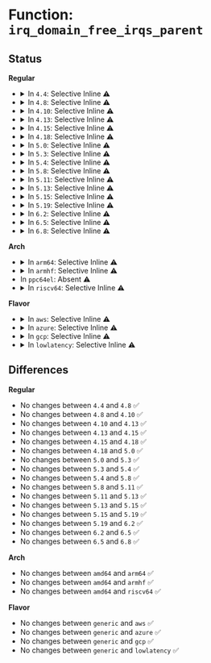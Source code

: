 # Function: <code>irq_domain_free_irqs_parent</code>

## Status
<b>Regular</b>
<ul>
<li>
<details>
<summary>In <code>4.4</code>: Selective Inline ⚠️</summary>

```c
void irq_domain_free_irqs_parent(struct irq_domain *domain, unsigned int irq_base, unsigned int nr_irqs);
```

**Collision:** Unique Global

**Inline:** Selective

**Transformation:** False

**Instances:**

```
In kernel/irq/irqdomain.c (ffffffff810e1095)
Location: kernel/irq/irqdomain.c:1281
Inline: True
Inline callers:
  - kernel/irq/irqdomain.c:irq_domain_free_irqs_common
```
**Symbols:**

```
ffffffff810e1820-ffffffff810e1840: irq_domain_free_irqs_parent (STB_GLOBAL)
```
</details>
</li>
<li>
<details>
<summary>In <code>4.8</code>: Selective Inline ⚠️</summary>

```c
void irq_domain_free_irqs_parent(struct irq_domain *domain, unsigned int irq_base, unsigned int nr_irqs);
```

**Collision:** Unique Global

**Inline:** Selective

**Transformation:** False

**Instances:**

```
In kernel/irq/irqdomain.c (ffffffff810e634b)
Location: kernel/irq/irqdomain.c:1338
Inline: True
Inline callers:
  - kernel/irq/irqdomain.c:irq_domain_free_irqs_common
```
**Symbols:**

```
ffffffff810e6680-ffffffff810e66a0: irq_domain_free_irqs_parent (STB_GLOBAL)
```
</details>
</li>
<li>
<details>
<summary>In <code>4.10</code>: Selective Inline ⚠️</summary>

```c
void irq_domain_free_irqs_parent(struct irq_domain *domain, unsigned int irq_base, unsigned int nr_irqs);
```

**Collision:** Unique Global

**Inline:** Selective

**Transformation:** False

**Instances:**

```
In kernel/irq/irqdomain.c (ffffffff810ecd3b)
Location: kernel/irq/irqdomain.c:1364
Inline: True
Inline callers:
  - kernel/irq/irqdomain.c:irq_domain_free_irqs_common
```
**Symbols:**

```
ffffffff810ed070-ffffffff810ed090: irq_domain_free_irqs_parent (STB_GLOBAL)
```
</details>
</li>
<li>
<details>
<summary>In <code>4.13</code>: Selective Inline ⚠️</summary>

```c
void irq_domain_free_irqs_parent(struct irq_domain *domain, unsigned int irq_base, unsigned int nr_irqs);
```

**Collision:** Unique Global

**Inline:** Selective

**Transformation:** False

**Instances:**

```
In kernel/irq/irqdomain.c (ffffffff810ec13b)
Location: kernel/irq/irqdomain.c:1504
Inline: True
Inline callers:
  - kernel/irq/irqdomain.c:irq_domain_free_irqs_common
```
**Symbols:**

```
ffffffff810ebc50-ffffffff810ebc6d: irq_domain_free_irqs_parent (STB_GLOBAL)
```
</details>
</li>
<li>
<details>
<summary>In <code>4.15</code>: Selective Inline ⚠️</summary>

```c
void irq_domain_free_irqs_parent(struct irq_domain *domain, unsigned int irq_base, unsigned int nr_irqs);
```

**Collision:** Unique Global

**Inline:** Selective

**Transformation:** False

**Instances:**

```
In kernel/irq/irqdomain.c (ffffffff810f461b)
Location: kernel/irq/irqdomain.c:1674
Inline: True
Inline callers:
  - kernel/irq/irqdomain.c:irq_domain_free_irqs_common
```
**Symbols:**

```
ffffffff810f41c0-ffffffff810f41e8: irq_domain_free_irqs_parent (STB_GLOBAL)
```
</details>
</li>
<li>
<details>
<summary>In <code>4.18</code>: Selective Inline ⚠️</summary>

```c
void irq_domain_free_irqs_parent(struct irq_domain *domain, unsigned int irq_base, unsigned int nr_irqs);
```

**Collision:** Unique Global

**Inline:** Selective

**Transformation:** False

**Instances:**

```
In kernel/irq/irqdomain.c (ffffffff810fca2b)
Location: kernel/irq/irqdomain.c:1558
Inline: True
Inline callers:
  - kernel/irq/irqdomain.c:irq_domain_free_irqs_common
```
**Symbols:**

```
ffffffff810fc640-ffffffff810fc667: irq_domain_free_irqs_parent (STB_GLOBAL)
```
</details>
</li>
<li>
<details>
<summary>In <code>5.0</code>: Selective Inline ⚠️</summary>

```c
void irq_domain_free_irqs_parent(struct irq_domain *domain, unsigned int irq_base, unsigned int nr_irqs);
```

**Collision:** Unique Global

**Inline:** Selective

**Transformation:** False

**Instances:**

```
In kernel/irq/irqdomain.c (ffffffff811082db)
Location: kernel/irq/irqdomain.c:1558
Inline: True
Inline callers:
  - kernel/irq/irqdomain.c:irq_domain_free_irqs_common
```
**Symbols:**

```
ffffffff81107e10-ffffffff81107e37: irq_domain_free_irqs_parent (STB_GLOBAL)
```
</details>
</li>
<li>
<details>
<summary>In <code>5.3</code>: Selective Inline ⚠️</summary>

```c
void irq_domain_free_irqs_parent(struct irq_domain *domain, unsigned int irq_base, unsigned int nr_irqs);
```

**Collision:** Unique Global

**Inline:** Selective

**Transformation:** False

**Instances:**

```
In kernel/irq/irqdomain.c (ffffffff811118f4)
Location: kernel/irq/irqdomain.c:1595
Inline: True
Inline callers:
  - kernel/irq/irqdomain.c:irq_domain_free_irqs_common
```
**Symbols:**

```
ffffffff81111340-ffffffff81111367: irq_domain_free_irqs_parent (STB_GLOBAL)
```
</details>
</li>
<li>
<details>
<summary>In <code>5.4</code>: Selective Inline ⚠️</summary>

```c
void irq_domain_free_irqs_parent(struct irq_domain *domain, unsigned int irq_base, unsigned int nr_irqs);
```

**Collision:** Unique Global

**Inline:** Selective

**Transformation:** False

**Instances:**

```
In kernel/irq/irqdomain.c (ffffffff8111db64)
Location: kernel/irq/irqdomain.c:1598
Inline: True
Inline callers:
  - kernel/irq/irqdomain.c:irq_domain_free_irqs_common
```
**Symbols:**

```
ffffffff8111d5a0-ffffffff8111d5c7: irq_domain_free_irqs_parent (STB_GLOBAL)
```
</details>
</li>
<li>
<details>
<summary>In <code>5.8</code>: Selective Inline ⚠️</summary>

```c
void irq_domain_free_irqs_parent(struct irq_domain *domain, unsigned int irq_base, unsigned int nr_irqs);
```

**Collision:** Unique Global

**Inline:** Selective

**Transformation:** False

**Instances:**

```
In kernel/irq/irqdomain.c (ffffffff8112a794)
Location: kernel/irq/irqdomain.c:1600
Inline: True
Inline callers:
  - kernel/irq/irqdomain.c:irq_domain_free_irqs_common
```
**Symbols:**

```
ffffffff811298a0-ffffffff811298c7: irq_domain_free_irqs_parent (STB_GLOBAL)
```
</details>
</li>
<li>
<details>
<summary>In <code>5.11</code>: Selective Inline ⚠️</summary>

```c
void irq_domain_free_irqs_parent(struct irq_domain *domain, unsigned int irq_base, unsigned int nr_irqs);
```

**Collision:** Unique Global

**Inline:** Selective

**Transformation:** False

**Instances:**

```
In kernel/irq/irqdomain.c (ffffffff81126344)
Location: kernel/irq/irqdomain.c:1722
Inline: True
Inline callers:
  - kernel/irq/irqdomain.c:irq_domain_free_irqs_common
```
**Symbols:**

```
ffffffff811262c0-ffffffff811262da: irq_domain_free_irqs_parent (STB_GLOBAL)
```
</details>
</li>
<li>
<details>
<summary>In <code>5.13</code>: Selective Inline ⚠️</summary>

```c
void irq_domain_free_irqs_parent(struct irq_domain *domain, unsigned int irq_base, unsigned int nr_irqs);
```

**Collision:** Unique Global

**Inline:** Selective

**Transformation:** False

**Instances:**

```
In kernel/irq/irqdomain.c (ffffffff81126364)
Location: kernel/irq/irqdomain.c:1685
Inline: True
Inline callers:
  - kernel/irq/irqdomain.c:irq_domain_free_irqs_common
```
**Symbols:**

```
ffffffff811262e0-ffffffff811262fa: irq_domain_free_irqs_parent (STB_GLOBAL)
```
</details>
</li>
<li>
<details>
<summary>In <code>5.15</code>: Selective Inline ⚠️</summary>

```c
void irq_domain_free_irqs_parent(struct irq_domain *domain, unsigned int irq_base, unsigned int nr_irqs);
```

**Collision:** Unique Global

**Inline:** Selective

**Transformation:** False

**Instances:**

```
In kernel/irq/irqdomain.c (ffffffff81146654)
Location: kernel/irq/irqdomain.c:1730
Inline: True
Inline callers:
  - kernel/irq/irqdomain.c:irq_domain_free_irqs_common
```
**Symbols:**

```
ffffffff811465d0-ffffffff811465ea: irq_domain_free_irqs_parent (STB_GLOBAL)
```
</details>
</li>
<li>
<details>
<summary>In <code>5.19</code>: Selective Inline ⚠️</summary>

```c
void irq_domain_free_irqs_parent(struct irq_domain *domain, unsigned int irq_base, unsigned int nr_irqs);
```

**Collision:** Unique Global

**Inline:** Selective

**Transformation:** False

**Instances:**

```
In kernel/irq/irqdomain.c (ffffffff8116a974)
Location: kernel/irq/irqdomain.c:1734
Inline: True
Inline callers:
  - kernel/irq/irqdomain.c:irq_domain_free_irqs_common
```
**Symbols:**

```
ffffffff8116a8e0-ffffffff8116a90e: irq_domain_free_irqs_parent (STB_GLOBAL)
```
</details>
</li>
<li>
<details>
<summary>In <code>6.2</code>: Selective Inline ⚠️</summary>

```c
void irq_domain_free_irqs_parent(struct irq_domain *domain, unsigned int irq_base, unsigned int nr_irqs);
```

**Collision:** Unique Global

**Inline:** Selective

**Transformation:** False

**Instances:**

```
In kernel/irq/irqdomain.c (ffffffff8119f574)
Location: kernel/irq/irqdomain.c:1802
Inline: True
Inline callers:
  - kernel/irq/irqdomain.c:irq_domain_free_irqs_common
```
**Symbols:**

```
ffffffff8119f4d0-ffffffff8119f4fe: irq_domain_free_irqs_parent (STB_GLOBAL)
```
</details>
</li>
<li>
<details>
<summary>In <code>6.5</code>: Selective Inline ⚠️</summary>

```c
void irq_domain_free_irqs_parent(struct irq_domain *domain, unsigned int irq_base, unsigned int nr_irqs);
```

**Collision:** Unique Global

**Inline:** Selective

**Transformation:** False

**Instances:**

```
In kernel/irq/irqdomain.c (ffffffff811b1a84)
Location: kernel/irq/irqdomain.c:1783
Inline: True
Inline callers:
  - kernel/irq/irqdomain.c:irq_domain_free_irqs_common
```
**Symbols:**

```
ffffffff811b19d0-ffffffff811b1a01: irq_domain_free_irqs_parent (STB_GLOBAL)
```
</details>
</li>
<li>
<details>
<summary>In <code>6.8</code>: Selective Inline ⚠️</summary>

```c
void irq_domain_free_irqs_parent(struct irq_domain *domain, unsigned int irq_base, unsigned int nr_irqs);
```

**Collision:** Unique Global

**Inline:** Selective

**Transformation:** False

**Instances:**

```
In kernel/irq/irqdomain.c (ffffffff811c1834)
Location: kernel/irq/irqdomain.c:1783
Inline: True
Inline callers:
  - kernel/irq/irqdomain.c:irq_domain_free_irqs_common
```
**Symbols:**

```
ffffffff811c1780-ffffffff811c17b1: irq_domain_free_irqs_parent (STB_GLOBAL)
```
</details>
</li>
</ul>
<b>Arch</b>
<ul>
<li>
<details>
<summary>In <code>arm64</code>: Selective Inline ⚠️</summary>

```c
void irq_domain_free_irqs_parent(struct irq_domain *domain, unsigned int irq_base, unsigned int nr_irqs);
```

**Collision:** Unique Global

**Inline:** Selective

**Transformation:** False

**Instances:**

```
In kernel/irq/irqdomain.c (ffff800010183108)
Location: kernel/irq/irqdomain.c:1598
Inline: True
Inline callers:
  - kernel/irq/irqdomain.c:irq_domain_free_irqs_common
Direct callers:
  - drivers/irqchip/irq-gic-v2m.c:gicv2m_irq_domain_free
  - drivers/irqchip/irq-gic-v2m.c:gicv2m_irq_domain_alloc
  - drivers/irqchip/irq-gic-v3-mbi.c:mbi_irq_domain_free
  - drivers/irqchip/irq-gic-v3-mbi.c:mbi_irq_domain_alloc
  - drivers/irqchip/irq-gic-v3-its.c:its_vpe_irq_domain_free
  - drivers/irqchip/irq-gic-v3-its.c:its_irq_domain_free
  - drivers/irqchip/irq-mvebu-gicp.c:gicp_irq_domain_free
  - drivers/irqchip/irq-mvebu-gicp.c:gicp_irq_domain_alloc
  - drivers/irqchip/irq-mvebu-odmi.c:odmi_irq_domain_free
  - drivers/irqchip/irq-mvebu-sei.c:mvebu_sei_cp_domain_free
  - drivers/irqchip/irq-meson-gpio.c:meson_gpio_irq_domain_free
  - drivers/irqchip/irq-ti-sci-intr.c:ti_sci_intr_irq_domain_alloc
  - drivers/irqchip/irq-ti-sci-intr.c:ti_sci_intr_irq_domain_free
  - drivers/pci/controller/pci-xgene-msi.c:xgene_irq_domain_free
  - drivers/pci/controller/pcie-iproc-msi.c:iproc_msi_irq_domain_free
  - drivers/pci/controller/pcie-mediatek.c:mtk_pcie_irq_domain_free
```
**Symbols:**

```
ffff8000101828a0-ffff8000101828f4: irq_domain_free_irqs_parent (STB_GLOBAL)
```
</details>
</li>
<li>
<details>
<summary>In <code>armhf</code>: Selective Inline ⚠️</summary>

```c
void irq_domain_free_irqs_parent(struct irq_domain *domain, unsigned int irq_base, unsigned int nr_irqs);
```

**Collision:** Unique Global

**Inline:** Selective

**Transformation:** False

**Instances:**

```
In kernel/irq/irqdomain.c (c03d245c)
Location: kernel/irq/irqdomain.c:1598
Inline: True
Inline callers:
  - kernel/irq/irqdomain.c:irq_domain_free_irqs_common
Direct callers:
  - drivers/irqchip/irq-alpine-msi.c:alpine_msix_middle_domain_free
  - drivers/irqchip/irq-alpine-msi.c:alpine_msix_middle_domain_alloc
  - drivers/irqchip/irq-gic-v2m.c:gicv2m_irq_domain_free
  - drivers/irqchip/irq-gic-v2m.c:gicv2m_irq_domain_alloc
  - drivers/irqchip/irq-gic-v3-mbi.c:mbi_irq_domain_free
  - drivers/irqchip/irq-gic-v3-mbi.c:mbi_irq_domain_alloc
  - drivers/irqchip/irq-gic-v3-its.c:its_vpe_irq_domain_free
  - drivers/irqchip/irq-gic-v3-its.c:its_irq_domain_free
  - drivers/irqchip/irq-meson-gpio.c:meson_gpio_irq_domain_free
  - drivers/pci/controller/pcie-mediatek.c:mtk_pcie_irq_domain_free
```
**Symbols:**

```
c03d1c94-c03d1ccc: irq_domain_free_irqs_parent (STB_GLOBAL)
```
</details>
</li>
<li>
In <code>ppc64el</code>: Absent ⚠️
</li>
<li>
<details>
<summary>In <code>riscv64</code>: Selective Inline ⚠️</summary>

```c
void irq_domain_free_irqs_parent(struct irq_domain *domain, unsigned int irq_base, unsigned int nr_irqs);
```

**Collision:** Unique Global

**Inline:** Selective

**Transformation:** False

**Instances:**

```
In kernel/irq/irqdomain.c (ffffffe00011a51a)
Location: kernel/irq/irqdomain.c:1598
Inline: True
Inline callers:
  - kernel/irq/irqdomain.c:irq_domain_free_irqs_common
```
**Symbols:**

```
ffffffe000119e22-ffffffe000119e5e: irq_domain_free_irqs_parent (STB_GLOBAL)
```
</details>
</li>
</ul>
<b>Flavor</b>
<ul>
<li>
<details>
<summary>In <code>aws</code>: Selective Inline ⚠️</summary>

```c
void irq_domain_free_irqs_parent(struct irq_domain *domain, unsigned int irq_base, unsigned int nr_irqs);
```

**Collision:** Unique Global

**Inline:** Selective

**Transformation:** False

**Instances:**

```
In kernel/irq/irqdomain.c (ffffffff81116144)
Location: kernel/irq/irqdomain.c:1598
Inline: True
Inline callers:
  - kernel/irq/irqdomain.c:irq_domain_free_irqs_common
```
**Symbols:**

```
ffffffff81115b80-ffffffff81115ba7: irq_domain_free_irqs_parent (STB_GLOBAL)
```
</details>
</li>
<li>
<details>
<summary>In <code>azure</code>: Selective Inline ⚠️</summary>

```c
void irq_domain_free_irqs_parent(struct irq_domain *domain, unsigned int irq_base, unsigned int nr_irqs);
```

**Collision:** Unique Global

**Inline:** Selective

**Transformation:** False

**Instances:**

```
In kernel/irq/irqdomain.c (ffffffff81106e34)
Location: kernel/irq/irqdomain.c:1598
Inline: True
Inline callers:
  - kernel/irq/irqdomain.c:irq_domain_free_irqs_common
```
**Symbols:**

```
ffffffff81106870-ffffffff81106897: irq_domain_free_irqs_parent (STB_GLOBAL)
```
</details>
</li>
<li>
<details>
<summary>In <code>gcp</code>: Selective Inline ⚠️</summary>

```c
void irq_domain_free_irqs_parent(struct irq_domain *domain, unsigned int irq_base, unsigned int nr_irqs);
```

**Collision:** Unique Global

**Inline:** Selective

**Transformation:** False

**Instances:**

```
In kernel/irq/irqdomain.c (ffffffff81114034)
Location: kernel/irq/irqdomain.c:1598
Inline: True
Inline callers:
  - kernel/irq/irqdomain.c:irq_domain_free_irqs_common
```
**Symbols:**

```
ffffffff81113a70-ffffffff81113a97: irq_domain_free_irqs_parent (STB_GLOBAL)
```
</details>
</li>
<li>
<details>
<summary>In <code>lowlatency</code>: Selective Inline ⚠️</summary>

```c
void irq_domain_free_irqs_parent(struct irq_domain *domain, unsigned int irq_base, unsigned int nr_irqs);
```

**Collision:** Unique Global

**Inline:** Selective

**Transformation:** False

**Instances:**

```
In kernel/irq/irqdomain.c (ffffffff8111f654)
Location: kernel/irq/irqdomain.c:1598
Inline: True
Inline callers:
  - kernel/irq/irqdomain.c:irq_domain_free_irqs_common
```
**Symbols:**

```
ffffffff8111f090-ffffffff8111f0b7: irq_domain_free_irqs_parent (STB_GLOBAL)
```
</details>
</li>
</ul>

## Differences
<b>Regular</b>
<ul>
<li>
No changes between <code>4.4</code> and <code>4.8</code> ✅
</li>
<li>
No changes between <code>4.8</code> and <code>4.10</code> ✅
</li>
<li>
No changes between <code>4.10</code> and <code>4.13</code> ✅
</li>
<li>
No changes between <code>4.13</code> and <code>4.15</code> ✅
</li>
<li>
No changes between <code>4.15</code> and <code>4.18</code> ✅
</li>
<li>
No changes between <code>4.18</code> and <code>5.0</code> ✅
</li>
<li>
No changes between <code>5.0</code> and <code>5.3</code> ✅
</li>
<li>
No changes between <code>5.3</code> and <code>5.4</code> ✅
</li>
<li>
No changes between <code>5.4</code> and <code>5.8</code> ✅
</li>
<li>
No changes between <code>5.8</code> and <code>5.11</code> ✅
</li>
<li>
No changes between <code>5.11</code> and <code>5.13</code> ✅
</li>
<li>
No changes between <code>5.13</code> and <code>5.15</code> ✅
</li>
<li>
No changes between <code>5.15</code> and <code>5.19</code> ✅
</li>
<li>
No changes between <code>5.19</code> and <code>6.2</code> ✅
</li>
<li>
No changes between <code>6.2</code> and <code>6.5</code> ✅
</li>
<li>
No changes between <code>6.5</code> and <code>6.8</code> ✅
</li>
</ul>
<b>Arch</b>
<ul>
<li>
No changes between <code>amd64</code> and <code>arm64</code> ✅
</li>
<li>
No changes between <code>amd64</code> and <code>armhf</code> ✅
</li>
<li>
No changes between <code>amd64</code> and <code>riscv64</code> ✅
</li>
</ul>
<b>Flavor</b>
<ul>
<li>
No changes between <code>generic</code> and <code>aws</code> ✅
</li>
<li>
No changes between <code>generic</code> and <code>azure</code> ✅
</li>
<li>
No changes between <code>generic</code> and <code>gcp</code> ✅
</li>
<li>
No changes between <code>generic</code> and <code>lowlatency</code> ✅
</li>
</ul>
